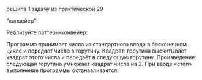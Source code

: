 решила 1 задачу из практической 29

"конвейер":

Реализуйте паттерн-конвейер:

Программа принимает числа из стандартного ввода в бесконечном цикле и передаёт число в горутину.
Квадрат: горутина высчитывает квадрат этого числа и передаёт в следующую горутину.
Произведение: следующая горутина умножает квадрат числа на 2.
При вводе «стоп» выполнение программы останавливается.
